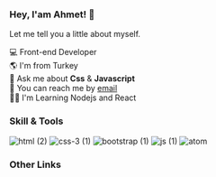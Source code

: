 ### Hey, I'am Ahmet! 👋

Let me tell you a little about myself.

💻 Front-end Developer
<br>
🌎 I'm from Turkey
<br>
💬 Ask me about <b>Css</b> & <b>Javascript</b>
<br>
📧 You can reach  me by <a href="mailto:ahmet.sftwtr@gmail.com">email</a>
<br>
👨‍💻 I'm Learning Nodejs and React


<h3>Skill & Tools</h3>

![html (2)](https://user-images.githubusercontent.com/95828884/200162398-2d25c391-5db8-4d4b-a8c3-76d4dfe7f589.png)
![css-3 (1)](https://user-images.githubusercontent.com/95828884/200162422-24aad31d-f5b6-48f3-a9bc-53d0171ce1b4.png)
![bootstrap (1)](https://user-images.githubusercontent.com/95828884/200162425-09bd2883-7e16-4d58-b0b9-f669c9429fd6.png)
![js (1)](https://user-images.githubusercontent.com/95828884/200162435-fedcc2d9-afc3-4c59-9340-ca11a9396073.png)
![atom](https://user-images.githubusercontent.com/95828884/200162447-cb1647c0-0a79-4f82-9c23-13f79c41dc98.png)


<h3>Other Links</h3>



